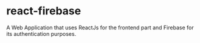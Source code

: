 # react-firebase
A Web Application that uses ReactJs for the frontend part and Firebase for its authentication purposes.
